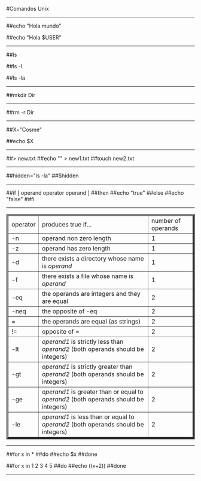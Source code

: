 #Comandos Unix

---

##echo "Hola mundo"

##echo "Hola $USER"

---

##ls

##ls -l

##ls -la

---

##mkdir Dir

---

##rm -r Dir

---

##X="Cosme"

##echo $X

---

##> new.txt
##echo "" > new1.txt
##touch new2.txt

---

##hidden="ls -la"
##$hidden

---
##if [ operand operator operand ]
##then
##echo "true"
##else
##echo "false"
##fi

---
<table border="5" cellpadding="5">
<tbody><tr><td>operator</td><td>produces true if... </td><td>number of operands</td>
</tr>
<tr><td>-n</td><td>operand non zero length</td><td>1</td>
</tr>
<tr><td>-z</td><td>operand has zero length</td><td>1</td>
</tr>
<tr><td>-d</td><td>there exists a directory whose name is <em>operand</em></td><td>1</td>
</tr>
<tr><td>-f</td><td>there exists a file whose name is <em>operand</em></td><td>1</td>
</tr>
<tr><td>-eq</td><td>the operands are integers and they are equal</td><td>2</td>
</tr>
<tr><td>-neq</td><td>the opposite of -eq</td><td>2</td>
</tr>
<tr><td>=</td><td>the operands are equal (as strings)</td><td>2</td>
</tr>
<tr><td>!=</td><td>opposite of = </td><td>2</td>
</tr>
<tr><td>-lt</td><td><em>operand1</em> is strictly less than <em>operand2</em> (both operands should be integers)</td><td>2</td>
</tr>
<tr><td>-gt</td><td><em>operand1</em> is strictly greater than <em>operand2</em> (both operands should be integers)</td><td>2</td>
</tr>
<tr><td>-ge</td><td><em>operand1</em> is greater than or equal to <em>operand2</em> (both operands should be integers)</td><td>2</td>
</tr>
<tr><td>-le</td><td><em>operand1</em> is less than or equal to <em>operand2</em> (both operands should be integers)</td><td>2</td>
</tr>

</tbody></table>

---
##for x in *
##do 
##echo $x
##done

##for x in 1 2 3 4 5
##do
##echo $(($x+2))
##done

---
